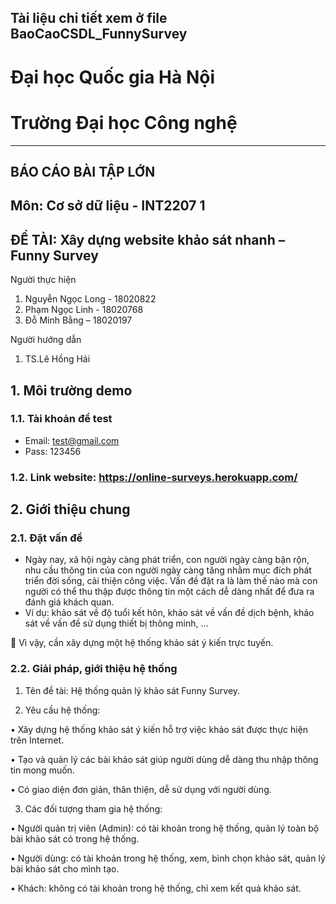 

## Tài liệu chi tiết xem ở file BaoCaoCSDL_FunnySurvey
# Đại học Quốc gia Hà Nội
# Trường Đại học Công nghệ
 ---------------------

## BÁO CÁO BÀI TẬP LỚN

## Môn: Cơ sở dữ liệu - INT2207 1
## ĐỀ TÀI: Xây dựng website khảo sát nhanh – Funny Survey 

Người thực hiện	     
1.	Nguyễn Ngọc Long - 18020822
2.	Phạm Ngọc Linh - 18020768
3.	Đỗ Minh Bằng – 18020197

Người hướng dẫn	     
1. TS.Lê Hồng Hải

## 1. Môi trường demo
### 1.1.	Tài khoản để test
* Email: test@gmail.com
* Pass: 123456

### 1.2.	Link website: https://online-surveys.herokuapp.com/

## 2. Giới thiệu chung

### 2.1.	 Đặt vấn đề

*	Ngày nay, xã hội ngày càng phát triển, con người ngày càng bận rộn, nhu cầu thông tin của con người ngày càng tăng nhằm mục đích phát triển đời sống, cải thiện công việc. Vấn đề đặt ra là làm thế nào mà con người có thể thu thập được thông tin một cách dễ dàng nhất để đưa ra đánh giá khách quan.
*	Ví dụ: khảo sát về độ tuổi kết hôn, khảo sát về vấn đề dịch bệnh, khảo sát về vấn đề sử dụng thiết bị thông minh, …

	Vì vậy, cần xây dựng một hệ thống khảo sát ý kiến trực tuyến. 

### 2.2.	Giải pháp, giới thiệu hệ thống

1. Tên đề tài: Hệ thống quản lý khảo sát Funny Survey.

2.	Yêu cầu hệ thống:

• Xây dựng hệ thống khảo sát ý kiến hỗ trợ việc khảo sát được thực hiện trên Internet.

• Tạo và quản lý các bài khảo sát giúp người dùng dễ dàng thu nhập thông tin mong muốn.

• Có giao diện đơn giản, thân thiện, dễ sử dụng với người dùng. 

3.	Các đối tượng tham gia hệ thống:

• Người quản trị viên (Admin): có tài khoản trong hệ thống, quản lý toàn bộ bài khảo sát có trong hệ thống.

• Người dùng: có tài khoản trong hệ thống, xem, bình chọn khảo sát, quản lý bài khảo sát cho mình tạo.

• Khách: không có tài khoản trong hệ thống, chỉ xem kết quả khảo sát.

